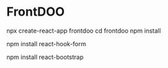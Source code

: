 # FrontDOO

npx create-react-app frontdoo
cd frontdoo
npm install

npm install react-hook-form

npm install react-bootstrap
